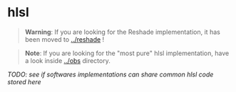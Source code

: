 # hlsl

> **Warning**: If you are looking for the Reshade implementation, it has been moved to [../reshade](../reshade) !

> **Note**: If you are looking for the "most pure" hlsl implementation, have a look inside
[../obs](../obs) directory.

_TODO: see if softwares implementations can share common hlsl code stored here_